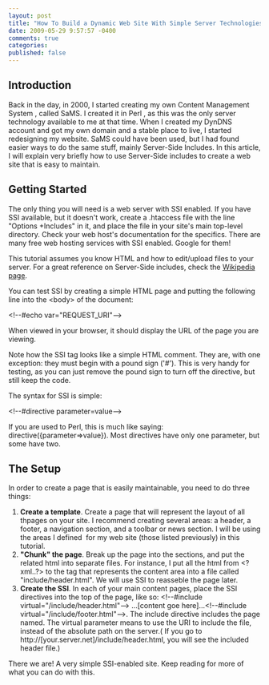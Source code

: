 ```yaml
---
layout: post
title: "How To Build a Dynamic Web Site With Simple Server Technologies."
date: 2009-05-29 9:57:57 -0400
comments: true
categories:
published: false
---
```


<h2>Introduction</h2>
Back in the day, in 2000, I started creating my own Content Management System , called SaMS. I created it in Perl , as this was the only server technology available to me at that time. When I created my DynDNS account and got my own domain and a stable place to live, I started redesigning my website. SaMS could have been used, but I had found easier ways to do the same stuff, mainly Server-Side Includes. In this article, I will explain very briefly how to use Server-Side includes to create a web site that is easy to maintain.
<h2>Getting Started</h2>
The only thing you will need is a web server with SSI enabled. If you have SSI available, but it doesn't work, create a .htaccess file with the line "Options +Includes" in it, and place the file in your site's main top-level directory. Check your web host's documentation for the specifics. There are many free web hosting services with SSI enabled. Google for them!

This tutorial assumes you know HTML and how to edit/upload files to your server. For a great reference on Server-Side includes, check the <a href="http://en.wikipedia.org/wiki/Server_Side_Includes">Wikipedia page</a>.

You can test SSI by creating a simple HTML page and putting the following line into the &lt;body&gt; of the document:

&lt;!--#echo var="REQUEST_URI"--&gt;

When viewed in your browser, it should display the URL of the page you are viewing.

Note how the SSI tag looks like a simple HTML comment. They are, with one exception: they must begin with a pound sign ('#'). This is very handy for testing, as you can just remove the pound sign to turn off the directive, but still keep the code.

The syntax for SSI is simple:

&lt;!--#directive parameter=value--&gt;

If you are used to Perl, this is much like saying: directive({parameter=&gt;value}). Most directives have only one parameter, but some have two.
<h2>The Setup</h2>
In order to create a page that is easily maintainable, you need to do three things:
<ol>
	<li><strong>Create a template</strong>. Create a page that will represent the layout of all thpages on your site. I recommend creating several areas: a header, a footer, a navigation section, and a toolbar or news section. I will be using the areas I defined  for my web site (those listed previously) in this tutorial.</li>
	<li><strong>"Chunk" the page</strong>. Break up the page into the sections, and put the related html into separate files. For instance, I put all the html from &lt;?xml..?&gt; to the tag that represents the content area into a file called "include/header.html". We will use SSI to reasseble the page later.</li>
	<li><strong>Create the SSI</strong>. In each of your main content pages, place the SSI directives into the top of the page, like so:
&lt;!--#include virtual="/include/header.html"--&gt; ...[content goe here]...&lt;!--#include virtual="/include/footer.html"--&gt;. The include directive includes the page named. The virtual parameter means to use the URI to include the file, instead of the absolute path on the server.( If you go to http://[your.server.net]/include/header.html, you will see the included header file.)</li>
</ol>
There we are! A very simple SSI-enabled site. Keep reading for more of what you can do with this.

